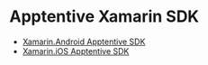 # Apptentive Xamarin SDK
- [Xamarin.Android Apptentive SDK](https://github.com/apptentive/apptentive-xamarin-android)
- [Xamarin.iOS Apptentive SDK](https://github.com/apptentive/apptentive-xamarin-ios)
